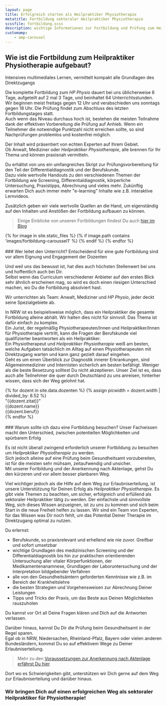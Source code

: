 ```yaml
---
layout: page
title: Erfolgreich starten als Heilpraktiker Physiotherapie
metatitle: Fortbildung sektoraler Heilpraktiker Physiotherapie
scssfile: fortbildung.scss
description: wichtige Informationen zur Fortbildung und Prüfung zum Heilpraktiker Physiotherapie (HP Physio)
customamp:
    - amp-carousel
---
```

## Wie ist die Fortbildung zum Heilpraktiker Physiotherapie aufgebaut?
Intensives multimediales Lernen, vermittelt kompakt alle Grundlagen des Direktzugangs

Die komplette Fortbildung zum <em>HP Physio</em> dauert bei uns üblicherweise 6 Tage, aufgeteilt auf 2 mal 3 Tage, und beinhaltet 64 Unterrichtsstunden.  
Wir beginnen meist freitags gegen 12 Uhr und verabschieden uns sonntags gegen 18 Uhr.
Die Prüfung findet zum Abschluss des letzten Fortbildungstages statt.  
Auch wenn das Niveau durchaus hoch ist, bestehen die meisten Teilnahme dank der effektiven Vorbereitung die Prüfung auf Anhieb. Wenn ein Teilnehmer die notwendige Punktzahl nicht erreichen sollte, so sind Nachprüfungen problemlos und kostenfrei möglich.  

Der Inhalt wird präsentiert von echten Experten auf Ihrem Gebiet.  
Ob Anwalt, Mediziner oder <em>Heilpraktiker Physiotherapie</em>, alle brennen für Ihr Thema und können praxisnah vermitteln.

Du erhältst von uns ein umfangreiches Skript zur Prüfungsvorbereitung für den Teil der Differentialdiagnostik und der Berufskunde.  
Dazu viele wertvolle Handouts zu den verschiedenen Themen der Fortbildung wie Screening, Differentialdiagnostik, körperliche Untersuchung, Praxistipps, Abrechnung und vieles mehr.
Zukünftig erwarten Dich auch immer mehr "e-learning" Inhalte wie z.B. interaktive Lernvideos.

Zusätzlich geben wir viele wertvolle Quellen an die Hand, um eigenständig auf den Inhalten und Anstößen der Fortbildung aufbauen zu können.  
  
 > Einige Einblicke von unseren Fortbildungen findest Du auch [hier im Blog]({{site.baseurl}}/neuigkeiten-und-lesenswertes-zum-heilpraktiker-physiotherapie/)  

<div markdown="0">
                <amp-carousel class="dozentencarousel" width="852" height="400" layout="responsive" type="slides" autoplay delay="4000">
       {% for image in site.static_files %}
            {% if image.path contains 'images/fortbildung-caroussel1' %}
                <amp-img src="{{ site.baseurl }}{{ image.path }}" alt="image" height="400" width="852" layout="responsive"></amp-img>
            {% endif %}
        {% endfor %}
    </amp-carousel>
</div>
<br/>  
### Wer leitet den Unterricht?
Entscheidend für eine gute Fortbildung sind vor allem Eignung und Engagement der Dozenten

Und weil uns das bewusst ist, hat dies auch höchsten Stellenwert bei uns und hoffentlich auch bei Dir.  
Selbst wenn das Curriculum verschiedener Anbieter auf den ersten Blick sehr ähnlich erscheinen mag, so wird es doch einen riesigen Unterschied machen, wo Du die Fortbildung absolviert hast.

Wir unterrichten als Team: Anwalt, Mediziner und <em>HP Physio</em>, jeder deckt seine Spezialgebiete ab.

In NRW ist es beispielsweise möglich, dass ein Heilpraktiker die gesamte Fortbildung alleine abhält.
Wir halten dies nicht für sinnvoll. Das Thema ist dafür einfach zu komplex.  
Ein Jurist, der regelmäßig Physiotherapeuten/Innen und Heilpraktiker/Innen für Physiotherapie vertritt, kann die Fragen der Berufskunde viel qualifizierter beantworten als ein Heilpraktiker.  
Ein Physiotherapeut und <em>Heilpraktiker Physiotherapie</em> weiß am besten, welche Aufgaben tatsächlich im Alltag auf einen Physiotherapeuten mit Direktzugang warten und kann ganz gezielt darauf eingehen.  
Geht es um einen Überblick zur Diagnostik innerer Erkrankungen, sind Allgemeinmediziner und Internisten sicherlich am besten befähigt.
Weniger als die beste Besetzung solltest Du nicht akzeptieren.
Unser Ziel ist es, dass auch alle Teilnehmer die quer durch Deutschland zu uns anreisen, hinterher wissen, dass sich der Weg gelohnt hat.
<div markdown="0">
                 <amp-carousel id="mainDozentenCarousel" class="dozentencarousel" width="852" height="400" layout="responsive" type="slides" autoplay delay="7000">
                {% for dozent in site.data.dozenten %}
               {%  assign picwidth = dozent.width | divided_by: 8.52 %}
                <div>
                 <div class="imagewrapper" style="width: {{picwidth}}%">
                    <amp-img class="carousel-halffaceimg" alt="{{dozent.name}}, {{dozent.beruf}}, Dozent in der Fortbildung sektoraler Heilpraktiker Physiotherapie}}" src="{{dozent.halffaceimg}}" width="{{dozent.width}}" height="400" layout="responsive"></amp-img>
                 </div>
                   <div class="dozenttext" style="width: {{99 | minus: picwidth}}%">
                       <div class="dozentquote">
                        "{{dozent.zitat}}"
                    </div>
                    <div class="dozentname">
                        <span>{{dozent.name}}</span> <br/> {{dozent.beruf}}
                    </div>
                   </div>
               </div>
               {% endfor %}
            </amp-carousel>
</div>
<br/>
### Warum sollte ich dazu eine Fortbildung besuchen?
Unser Fachwissen macht den Unterschied, zwischen potentiellen Möglichkeiten und spürbarem Erfolg

Es ist nicht überall zwingend erforderlich unserer Fortbildung zu besuchen um <em>Heilpraktiker Physiotherapie</em> zu werden.  
Sich jedoch alleine auf eine Prüfung beim Gesundheitsamt vorzubereiten, ist für die meisten sehr mühsam, zeitaufwendig und unsicher.  
Mit unserer Fortbildung und der Anerkennung nach Aktenlage, gehst Du den kürzeren und vor allem besser planbaren Weg.

Viel wichtiger jedoch als die Hilfe auf dem Weg zur Erlaubniserteilung, ist unsere Unterstützung für Deinen Erfolg als <em>Heilpraktiker Physiotherapie</em>.
Es gibt viele Themen zu beachten, um sicher, erfolgreich und erfüllend als sektoraler Heilpraktiker tätig zu werden.
Der einfachste und sinnvollste Weg, sich dieses Wissen anzueignen, ist zu uns zu kommen und sich beim Start in die neue Freiheit helfen zu lassen.
Wir sind ein Team von Experten, für das Wissen was Dir noch fehlt, um das Potential Deiner Therapie im Direktzugang optimal zu nutzen.

Du erlernst:

- Berufskunde, so praxisrelevant und erhellend wie nie zuvor. Greifbar und sofort umsetzbar  
- wichtige Grundlagen des medizinischen Screening und der Differentialdiagnostik bis hin zur praktischen orientierenden Untersuchung aller vitaler Körperfunktionen, der Medikamentenanamnese, Grundlagen der Laboruntersuchung und der Interpretation bildgebender Verfahren  
- alle von den Gesundheitsämtern geforderten Kenntnisse wie z.B. im Bereich der Krankheitslehre  
- die besten Strategien und Vorgehensweisen zur Abrechnung Deiner Leistungen
- Tipps und Tricks der Praxis, um das Beste aus Deinen Möglichkeiten rauszuholen

Du kannst vor Ort all Deine Fragen klären und Dich auf die Antworten verlassen.

Darüber hinaus, kannst Du Dir die Prüfung beim Gesundheitsamt in der Regel sparen.  
Egal ob in NRW, Niedersachen, Rheinland-Pfalz, Bayern oder vielen anderen Bundesländern, kommst Du so auf effektivem Wege zu Deiner Erlaubniserteilung.  

 > Mehr zu den [Voraussetzungen zur Anerkennung nach Aktenlage erfährst Du hier]({{site.baseurl}}/voraussetzungen-und-anerkennung/).

Dort wo es Schwierigkeiten gibt, unterstützen wir Dich gerne auf dem Weg zur Erlaubniserteilung und darüber hinaus.

### Wir bringen Dich auf einen erfolgreichen Weg als sektoraler Heilpraktiker für Physiotherapie!  
  
